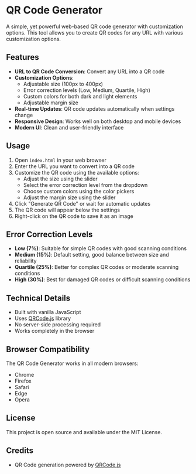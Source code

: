 # QR Code Generator

A simple, yet powerful web-based QR code generator with customization options. This tool allows you to create QR codes for any URL with various customization options. 


## Features

- **URL to QR Code Conversion**: Convert any URL into a QR code
- **Customization Options**:
  - Adjustable size (100px to 400px)
  - Error correction levels (Low, Medium, Quartile, High)
  - Custom colors for both dark and light elements
  - Adjustable margin size
- **Real-time Updates**: QR code updates automatically when settings change
- **Responsive Design**: Works well on both desktop and mobile devices
- **Modern UI**: Clean and user-friendly interface

## Usage

1. Open `index.html` in your web browser
2. Enter the URL you want to convert into a QR code
3. Customize the QR code using the available options:
   - Adjust the size using the slider
   - Select the error correction level from the dropdown
   - Choose custom colors using the color pickers
   - Adjust the margin size using the slider
4. Click "Generate QR Code" or wait for automatic updates
5. The QR code will appear below the settings
6. Right-click on the QR code to save it as an image

## Error Correction Levels

- **Low (7%)**: Suitable for simple QR codes with good scanning conditions
- **Medium (15%)**: Default setting, good balance between size and reliability
- **Quartile (25%)**: Better for complex QR codes or moderate scanning conditions
- **High (30%)**: Best for damaged QR codes or difficult scanning conditions

## Technical Details

- Built with vanilla JavaScript
- Uses [QRCode.js](https://github.com/davidshimjs/qrcodejs) library
- No server-side processing required
- Works completely in the browser

## Browser Compatibility

The QR Code Generator works in all modern browsers:
- Chrome
- Firefox
- Safari
- Edge
- Opera

## License

This project is open source and available under the MIT License.

## Credits

- QR Code generation powered by [QRCode.js](https://github.com/davidshimjs/qrcodejs)
